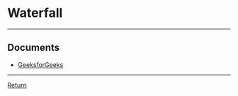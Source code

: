 # Waterfall

---

## Documents

- [GeeksforGeeks](https://www.geeksforgeeks.org/top-8-software-development-models-used-in-industry/?ref=lbp)

---

[Return](./../readme.md)
